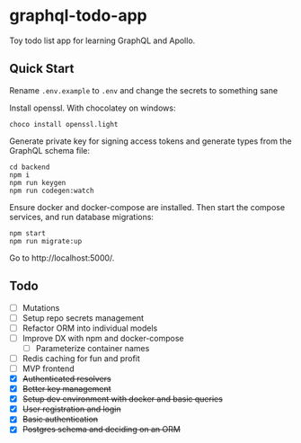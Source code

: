# graphql-todo-app

Toy todo list app for learning GraphQL and Apollo.

## Quick Start

Rename `.env.example` to `.env` and change the secrets to something sane

Install openssl. With chocolatey on windows:

    choco install openssl.light

Generate private key for signing access tokens and generate types from the
GraphQL schema file:

    cd backend
    npm i
    npm run keygen
    npm run codegen:watch

Ensure docker and docker-compose are installed. Then start the compose services,
and run database migrations:

    npm start
    npm run migrate:up

Go to http://localhost:5000/.

## Todo

- [ ] Mutations
- [ ] Setup repo secrets management
- [ ] Refactor ORM into individual models
- [ ] Improve DX with npm and docker-compose
    - [ ] Parameterize container names
- [ ] Redis caching for fun and profit
- [ ] MVP frontend
- [x] ~~Authenticated resolvers~~
- [x] ~~Better key management~~
- [x] ~~Setup dev environment with docker and basic queries~~
- [x] ~~User registration and login~~
- [x] ~~Basic authentication~~
- [x] ~~Postgres schema and deciding on an ORM~~
